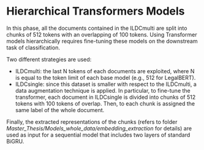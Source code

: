 # Hierarchical Transformers Models

In this phase, all the documents contained in the ILDCmulti are split into chunks of 512 tokens with an overlapping of 100 tokens. Using Transformer models hierarchically
requires fine-tuning these models on the downstream task of classification.

Two different strategies are used:

- ILDCmulti: the last N tokens of each documents are exploited, where N is equal to the token limit of each base model (e.g., 512 for LegalBERT).
- ILDCsingle: since this dataset is smaller with respect to the ILDCmulti, a data augmentation technique is applied. In particular, to fine-tune the transformer, each document in ILDCsingle is divided into chunks of 512 tokens with 100 tokens of overlap. Then, to each chunk is assigned the same label of the whole document.

Finally, the extracted representations of the chunks (refers to folder *Master_Thesis/Models_whole_data/embedding_extraction* for details) are used as input for a sequential model that includes two layers of standard BiGRU.
